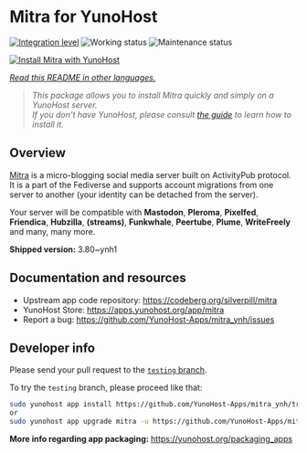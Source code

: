 <!--
N.B.: This README was automatically generated by <https://github.com/YunoHost/apps/tree/master/tools/readme_generator>
It shall NOT be edited by hand.
-->

# Mitra for YunoHost

[![Integration level](https://dash.yunohost.org/integration/mitra.svg)](https://ci-apps.yunohost.org/ci/apps/mitra/) ![Working status](https://ci-apps.yunohost.org/ci/badges/mitra.status.svg) ![Maintenance status](https://ci-apps.yunohost.org/ci/badges/mitra.maintain.svg)

[![Install Mitra with YunoHost](https://install-app.yunohost.org/install-with-yunohost.svg)](https://install-app.yunohost.org/?app=mitra)

*[Read this README in other languages.](./ALL_README.md)*

> *This package allows you to install Mitra quickly and simply on a YunoHost server.*  
> *If you don't have YunoHost, please consult [the guide](https://yunohost.org/install) to learn how to install it.*

## Overview

[Mitra](https://codeberg.org/silverpill/mitra) is a micro-blogging social media server built on ActivityPub protocol. It is a part of the Fediverse and supports account migrations from one server to another (your identity can be detached from the server).

Your server will be compatible with **Mastodon**, **Pleroma**, **Pixelfed**, **Friendica**, **Hubzilla**, **(streams)**, **Funkwhale**, **Peertube**, **Plume**, **WriteFreely** and many, many more.


**Shipped version:** 3.80~ynh1
## Documentation and resources

- Upstream app code repository: <https://codeberg.org/silverpill/mitra>
- YunoHost Store: <https://apps.yunohost.org/app/mitra>
- Report a bug: <https://github.com/YunoHost-Apps/mitra_ynh/issues>

## Developer info

Please send your pull request to the [`testing` branch](https://github.com/YunoHost-Apps/mitra_ynh/tree/testing).

To try the `testing` branch, please proceed like that:

```bash
sudo yunohost app install https://github.com/YunoHost-Apps/mitra_ynh/tree/testing --debug
or
sudo yunohost app upgrade mitra -u https://github.com/YunoHost-Apps/mitra_ynh/tree/testing --debug
```

**More info regarding app packaging:** <https://yunohost.org/packaging_apps>
